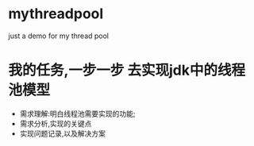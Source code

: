 # mythreadpool
just a demo for my thread pool


# 我的任务,一步一步 去实现jdk中的线程池模型
* 需求理解:明白线程池需要实现的功能;
* 需求分析,实现的关键点
* 实现问题记录,以及解决方案

